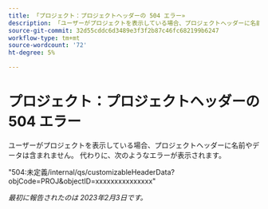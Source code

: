 ```yaml
---
title: 「プロジェクト：プロジェクトヘッダーの 504 エラー»
description: 「ユーザーがプロジェクトを表示している場合、プロジェクトヘッダーに名前やデータは含まれません。 代わりに、ユーザーにエラーが表示されます。」
source-git-commit: 32d55cddc6d3489e3f3f2b87c46fc682199b6247
workflow-type: tm+mt
source-wordcount: '72'
ht-degree: 5%

---
```



# プロジェクト：プロジェクトヘッダーの 504 エラー

ユーザーがプロジェクトを表示している場合、プロジェクトヘッダーに名前やデータは含まれません。 代わりに、次のようなエラーが表示されます。

&quot;504:未定義/internal/qs/customizableHeaderData?objCode=PROJ&amp;objectID=xxxxxxxxxxxxxxx&quot;

_最初に報告されたのは 2023年2月3日です。_


